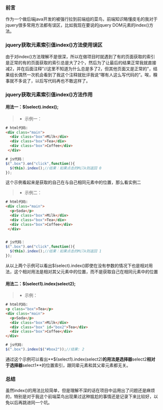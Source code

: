 ### 前言
作为一个做后端java开发的被强行拉到前端组的菜鸟，前端知识略懂皮毛的我对于jquery很多常用方法都有误区，比如我现在要说的jquery DOM元素的index()方法。

### jquery获取元素索引值index()方法使用误区



由于对index()方法理解不是很深，所以在做项目时就遇到了有的页面获取的索引是正常的有的页面获取的索引总是大了2个，然后为了让最后的结果正常我就直接减2，并在后面注释"//这里不知道为什么总是多了2，但其他页面又是正常的"，结果组长偶然一次机会看到了我这个注释就批评我说“哪有人这么写代码的”。唉，糗事就不多说了，以后写代码再也不敢这样了。

### jquery获取元素索引值index()方法作用

<!--more-->

#### 用法一：$(select).index();
> * 示例一：

```HTML
# html代码:
<div class="main">
  <div class="box">Milk</div>
  <div class="box">Tea</div>
  <div class="box">Coffee</div>
 </div>
```
```js
# js代码：
$(".box").on("click",function(){
  $(this).index();//结果：如果点击的Milk则返回 0
});

```



这个示例看起来是获取的自己在与自己相同元素中的位置，那么看实例二

> * 示例二：

```HTML
# html代码:
<div class="main">
  <p>Soda</p>
  <div class="box">Milk</div>
  <div class="box">Tea</div>
  <div class="box">Coffee</div>
 </div>
 
```
```JavaScript
# js代码：
$(".box").on("click",function(){
  $(this).index();//结果：如果点击的Milk则返回 1
});

```
从以上两个示例可以看出$(select).index()即使在没有参数的情况下也是相对用法，这个相对用法是相对其父元素中的位置，而不是获取自己在相同元素中的位置

#### 用法二：$(select1).index(select2);
> * 示例：

```HTML
# html代码:
<p class="box">Tea</p>
<div class="main">
  <p>Soda</p>
  <div class="box">Milk</div>
  <div class="box" id="box2">Tea</div>
  <div class="box">Coffee</div>
</div>

```
```js
# js代码:
$(".box").index($("#box2"));//结果: 2

```

通过这个示例可以看出**$(select1).index(select2)**的用法是选择器**select2**相对于选择器**select1**的位置索引，跟同辈元素和其父辈元素都无关。

### 总结

虽然index()的用法比较简单，但是理解不深的话在项目中运用出了问题还是麻烦的，特别是对于我这个前端菜鸟出现果过这种尴尬的事情还是记录下来比较好，以免以后再跳进同一个坑。
